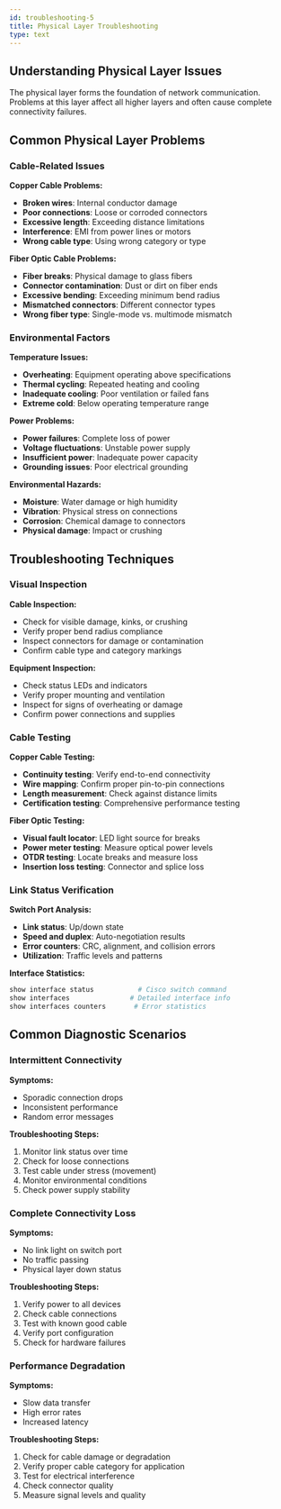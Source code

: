 ```yaml
---
id: troubleshooting-5
title: Physical Layer Troubleshooting
type: text
---
```


## Understanding Physical Layer Issues

The physical layer forms the foundation of network communication. Problems at this layer affect all higher layers and often cause complete connectivity failures.

## Common Physical Layer Problems

### Cable-Related Issues

**Copper Cable Problems:**
- **Broken wires**: Internal conductor damage
- **Poor connections**: Loose or corroded connectors
- **Excessive length**: Exceeding distance limitations
- **Interference**: EMI from power lines or motors
- **Wrong cable type**: Using wrong category or type

**Fiber Optic Cable Problems:**
- **Fiber breaks**: Physical damage to glass fibers
- **Connector contamination**: Dust or dirt on fiber ends
- **Excessive bending**: Exceeding minimum bend radius
- **Mismatched connectors**: Different connector types
- **Wrong fiber type**: Single-mode vs. multimode mismatch

### Environmental Factors

**Temperature Issues:**
- **Overheating**: Equipment operating above specifications
- **Thermal cycling**: Repeated heating and cooling
- **Inadequate cooling**: Poor ventilation or failed fans
- **Extreme cold**: Below operating temperature range

**Power Problems:**
- **Power failures**: Complete loss of power
- **Voltage fluctuations**: Unstable power supply
- **Insufficient power**: Inadequate power capacity
- **Grounding issues**: Poor electrical grounding

**Environmental Hazards:**
- **Moisture**: Water damage or high humidity
- **Vibration**: Physical stress on connections
- **Corrosion**: Chemical damage to connectors
- **Physical damage**: Impact or crushing

## Troubleshooting Techniques

### Visual Inspection

**Cable Inspection:**
- Check for visible damage, kinks, or crushing
- Verify proper bend radius compliance
- Inspect connectors for damage or contamination
- Confirm cable type and category markings

**Equipment Inspection:**
- Check status LEDs and indicators
- Verify proper mounting and ventilation
- Inspect for signs of overheating or damage
- Confirm power connections and supplies

### Cable Testing

**Copper Cable Testing:**
- **Continuity testing**: Verify end-to-end connectivity
- **Wire mapping**: Confirm proper pin-to-pin connections
- **Length measurement**: Check against distance limits
- **Certification testing**: Comprehensive performance testing

**Fiber Optic Testing:**
- **Visual fault locator**: LED light source for breaks
- **Power meter testing**: Measure optical power levels
- **OTDR testing**: Locate breaks and measure loss
- **Insertion loss testing**: Connector and splice loss

### Link Status Verification

**Switch Port Analysis:**
- **Link status**: Up/down state
- **Speed and duplex**: Auto-negotiation results
- **Error counters**: CRC, alignment, and collision errors
- **Utilization**: Traffic levels and patterns

**Interface Statistics:**
```bash
show interface status           # Cisco switch command
show interfaces               # Detailed interface info
show interfaces counters       # Error statistics
```

## Common Diagnostic Scenarios

### Intermittent Connectivity

**Symptoms:**
- Sporadic connection drops
- Inconsistent performance
- Random error messages

**Troubleshooting Steps:**
1. Monitor link status over time
2. Check for loose connections
3. Test cable under stress (movement)
4. Monitor environmental conditions
5. Check power supply stability

### Complete Connectivity Loss

**Symptoms:**
- No link light on switch port
- No traffic passing
- Physical layer down status

**Troubleshooting Steps:**
1. Verify power to all devices
2. Check cable connections
3. Test with known good cable
4. Verify port configuration
5. Check for hardware failures

### Performance Degradation

**Symptoms:**
- Slow data transfer
- High error rates
- Increased latency

**Troubleshooting Steps:**
1. Check for cable damage or degradation
2. Verify proper cable category for application
3. Test for electrical interference
4. Check connector quality
5. Measure signal levels and quality